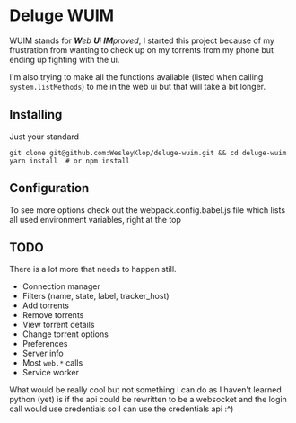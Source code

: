 # Deluge WUIM

WUIM stands for _**W**eb **U**i **IM**proved_, I started this project because of my frustration from wanting to check up on my torrents from my phone but ending up fighting with the ui.

I'm also trying to make all the functions available (listed when calling `system.listMethods`) to me in the web ui but that will take a bit longer.

## Installing

Just your standard
```shell
git clone git@github.com:WesleyKlop/deluge-wuim.git && cd deluge-wuim
yarn install  # or npm install
```

## Configuration

To see more options check out the webpack.config.babel.js file which lists all used environment variables, right at the top

## TODO

There is a lot more that needs to happen still.

* Connection manager
* Filters (name, state, label, tracker_host)
* Add torrents
* Remove torrents
* View torrent details
* Change torrent options
* Preferences
* Server info
* Most `web.*` calls
* Service worker

What would be really cool but not something I can do as I haven't learned python (yet) is if the api could be rewritten to be a websocket and the login call would use credentials so I can use the credentials api :^)
